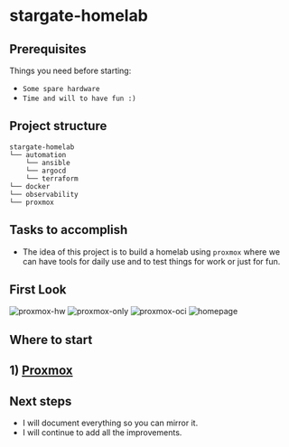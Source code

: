 # stargate-homelab

## Prerequisites
Things you need before starting:
* `Some spare hardware`
* `Time and will to have fun :)`

## Project structure
```
stargate-homelab
└── automation
    └── ansible    
    └── argocd  
    └── terraform
└── docker   
└── observability
└── proxmox
```

## Tasks to accomplish
- The idea of this project is to build a homelab using `proxmox` where we can have tools for daily use and to test things for work or just for fun.

## First Look
![proxmox-hw](https://github.com/user-attachments/assets/52d64f7f-adcc-47c4-8ab5-a477c270549c)
![proxmox-only](https://github.com/user-attachments/assets/69344b26-58cf-436a-bf06-be1c5d5f8f80)
![proxmox-oci](https://github.com/user-attachments/assets/a87cfc0b-6dde-4e19-b056-27e5fb1dc427)
![homepage](https://github.com/user-attachments/assets/2509cfa7-9892-4038-93bc-b2a60b66cecd)

## Where to start
## 1) [Proxmox](./proxmox/README.md)


## Next steps
- I will document everything so you can mirror it.
- I will continue to add all the improvements.